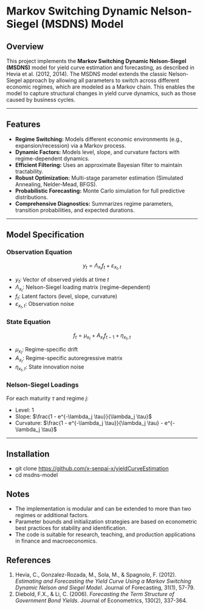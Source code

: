 # Markov Switching Dynamic Nelson-Siegel (MSDNS) Model

## Overview

This project implements the **Markov Switching Dynamic Nelson-Siegel (MSDNS)** model for yield curve estimation and forecasting, as described in Hevia et al. (2012, 2014). The MSDNS model extends the classic Nelson-Siegel approach by allowing all parameters to switch across different economic regimes, which are modeled as a Markov chain. This enables the model to capture structural changes in yield curve dynamics, such as those caused by business cycles.

---

## Features

- **Regime Switching:** Models different economic environments (e.g., expansion/recession) via a Markov process.
- **Dynamic Factors:** Models level, slope, and curvature factors with regime-dependent dynamics.
- **Efficient Filtering:** Uses an approximate Bayesian filter to maintain tractability.
- **Robust Optimization:** Multi-stage parameter estimation (Simulated Annealing, Nelder-Mead, BFGS).
- **Probabilistic Forecasting:** Monte Carlo simulation for full predictive distributions.
- **Comprehensive Diagnostics:** Summarizes regime parameters, transition probabilities, and expected durations.

---

## Model Specification

### Observation Equation

$$
y_t = \Lambda_{x_t} f_t + \varepsilon_{x_t, t}
$$

- $y_t$: Vector of observed yields at time $t$
- $\Lambda_{x_t}$: Nelson-Siegel loading matrix (regime-dependent)
- $f_t$: Latent factors (level, slope, curvature)
- $\varepsilon_{x_t, t}$: Observation noise

### State Equation

$$
f_t = \mu_{x_t} + A_{x_t} f_{t-1} + \eta_{x_t, t}
$$

- $\mu_{x_t}$: Regime-specific drift
- $A_{x_t}$: Regime-specific autoregressive matrix
- $\eta_{x_t, t}$: State innovation noise

### Nelson-Siegel Loadings

For each maturity $\tau$ and regime $j$:

- Level: $1$
- Slope: $\frac{1 - e^{-\lambda_j \tau}}{\lambda_j \tau}$
- Curvature: $\frac{1 - e^{-\lambda_j \tau}}{\lambda_j \tau} - e^{-\lambda_j \tau}$

---

## Installation
- git clone https://github.com/x-senpai-x/yieldCurveEstimation
- cd msdns-model 

## Notes

- The implementation is modular and can be extended to more than two regimes or additional factors.
- Parameter bounds and initialization strategies are based on econometric best practices for stability and identification.
- The code is suitable for research, teaching, and production applications in finance and macroeconomics.

## References

1. Hevia, C., Gonzalez-Rozada, M., Sola, M., & Spagnolo, F. (2012). *Estimating and Forecasting the Yield Curve Using a Markov Switching Dynamic Nelson and Siegel Model*. Journal of Forecasting, 31(1), 57-79.
2. Diebold, F.X., & Li, C. (2006). *Forecasting the Term Structure of Government Bond Yields*. Journal of Econometrics, 130(2), 337-364.